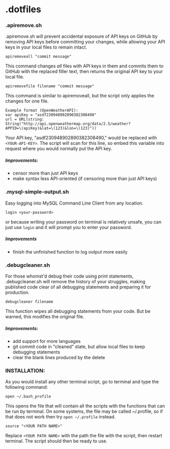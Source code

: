 # .dotfiles

### .apiremove.sh
.apiremove.sh will prevent accidental exposure of API keys on GitHub by removing API keys before committing your changes, while allowing your API keys in your local files to remain intact.

    apiremoveall "commit message"

This command changes *all* files with API keys in them and commits them to GitHub with the replaced <YOUR-API-KEY> filler text, then returns the original API key to your local file. 


    apiremovefile filename "commit message"

This command is similar to apiremoveall, but the script only applies the changes for one file. 

    Example format (OpenWeatherAPI): 
    var apiKey = "asdf230948902890382308490" 
    url = URL(string: String("http://api.openweathermap.org/data/2.5/weather?
    APPID=\(apiKey)&lat=\(123)&lon=\(123)"))

Your API key, "asdf230948902890382308490," would be replaced with `<YOUR-API-KEY>`. The script will scan for this line, so embed this variable into request where you would normally put the API key. 

##### Improvements:
* censor more than just API keys
* make syntax less API-oriented (if censoring more than just API keys)


### .mysql-simple-output.sh

Easy logging into MySQL Command Line Client from any location. 

    login <your-password>

or because writing your password on terminal is relatively unsafe, you can just use ```login``` and it will prompt you to enter your password. 

##### Improvements
* finish the unfinished function to log output more easily

### .debugcleaner.sh
For those whomst'd debug their code using print statements, .debugcleaner.sh will remove the history of your struggles, making published code clear of all debugging statements and preparing it for production. 


    debugcleaner filename

This function wipes all debugging statements from your code. But be warned, this modifies the original file.

##### Improvements:
* add support for more languages
* git commit code in "cleaned" state, but allow local files to keep debugging statements
* clear the blank lines produced by the delete


### INSTALLATION: 

As you would install any other terminal script, go to terminal and type the following command: 

    open ~/.bash_profile


This opens the file that will contain all the scripts with the functions that can be run by terminal. On some systems, the file may be called ~/.profile, so if that does not work then try ```open ~/.profile``` instead. 
```
source "<YOUR PATH NAME>"
```
Replace ```<YOUR PATH NAME>``` with the path the file with the script, then restart terminal. The script should then be ready to use.
